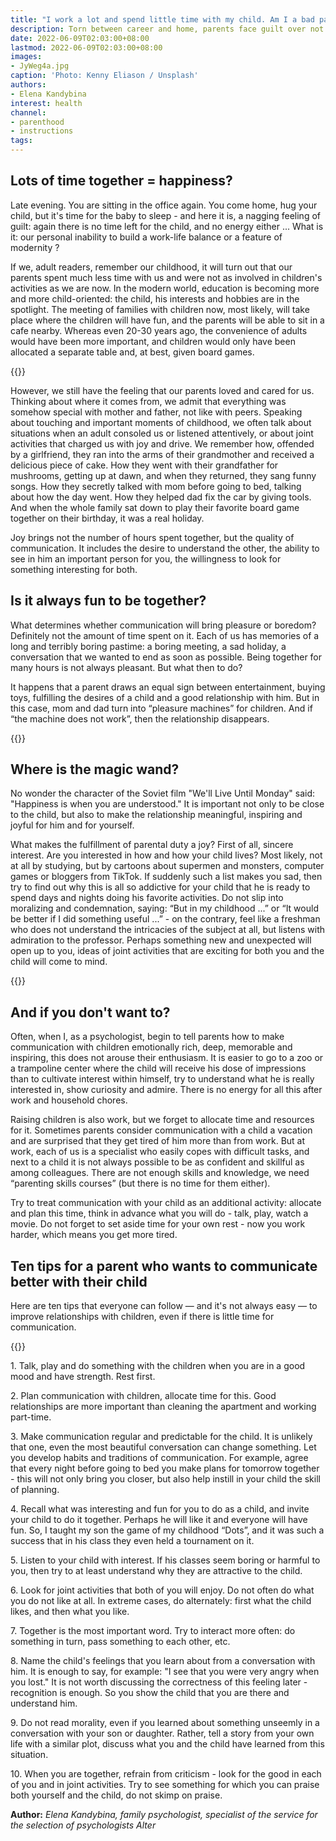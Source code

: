 ```yaml
---
title: "I work a lot and spend little time with my child. Am I a bad parent?"
description: Torn between career and home, parents face guilt over not having enough contact with their children. Elena Kandybina, a family psychologist and Alter service specialist, advises what to do so that both an adult and a child remember their childhood happy
date: 2022-06-09T02:03:00+08:00
lastmod: 2022-06-09T02:03:00+08:00
images:
- JyWeg4a.jpg
caption: 'Photo: Kenny Eliason / Unsplash'
authors:
- Elena Kandybina
interest: health
channel: 
- parenthood
- instructions
tags: 
---
```


Lots of time together = happiness?
----------------------------------

Late evening. You are sitting in the office again. You come home, hug your child, but it's time for the baby to sleep - and here it is, a nagging feeling of guilt: again there is no time left for the child, and no energy either ... What is it: our personal inability to build a work-life balance or a feature of modernity ?

If we, adult readers, remember our childhood, it will turn out that our parents spent much less time with us and were not as involved in children's activities as we are now. In the modern world, education is becoming more and more child-oriented: the child, his interests and hobbies are in the spotlight. The meeting of families with children now, most likely, will take place where the children will have fun, and the parents will be able to sit in a cafe nearby. Whereas even 20-30 years ago, the convenience of adults would have been more important, and children would only have been allocated a separate table and, at best, given board games.

{{<ads>}}

However, we still have the feeling that our parents loved and cared for us. Thinking about where it comes from, we admit that everything was somehow special with mother and father, not like with peers. Speaking about touching and important moments of childhood, we often talk about situations when an adult consoled us or listened attentively, or about joint activities that charged us with joy and drive. We remember how, offended by a girlfriend, they ran into the arms of their grandmother and received a delicious piece of cake. How they went with their grandfather for mushrooms, getting up at dawn, and when they returned, they sang funny songs. How they secretly talked with mom before going to bed, talking about how the day went. How they helped dad fix the car by giving tools. And when the whole family sat down to play their favorite board game together on their birthday, it was a real holiday.

Joy brings not the number of hours spent together, but the quality of communication. It includes the desire to understand the other, the ability to see in him an important person for you, the willingness to look for something interesting for both.

Is it always fun to be together?
--------------------------------

What determines whether communication will bring pleasure or boredom? Definitely not the amount of time spent on it. Each of us has memories of a long and terribly boring pastime: a boring meeting, a sad holiday, a conversation that we wanted to end as soon as possible. Being together for many hours is not always pleasant. But what then to do?

It happens that a parent draws an equal sign between entertainment, buying toys, fulfilling the desires of a child and a good relationship with him. But in this case, mom and dad turn into “pleasure machines” for children. And if “the machine does not work”, then the relationship disappears.

{{<ads>}}

Where is the magic wand?
------------------------

No wonder the character of the Soviet film "We'll Live Until Monday" said: "Happiness is when you are understood." It is important not only to be close to the child, but also to make the relationship meaningful, inspiring and joyful for him and for yourself.

What makes the fulfillment of parental duty a joy? First of all, sincere interest. Are you interested in how and how your child lives? Most likely, not at all by studying, but by cartoons about supermen and monsters, computer games or bloggers from TikTok. If suddenly such a list makes you sad, then try to find out why this is all so addictive for your child that he is ready to spend days and nights doing his favorite activities. Do not slip into moralizing and condemnation, saying: “But in my childhood ...” or “It would be better if I did something useful ...” - on the contrary, feel like a freshman who does not understand the intricacies of the subject at all, but listens with admiration to the professor. Perhaps something new and unexpected will open up to you, ideas of joint activities that are exciting for both you and the child will come to mind.

{{<ads>}}

And if you don't want to?
-------------------------

Often, when I, as a psychologist, begin to tell parents how to make communication with children emotionally rich, deep, memorable and inspiring, this does not arouse their enthusiasm. It is easier to go to a zoo or a trampoline center where the child will receive his dose of impressions than to cultivate interest within himself, try to understand what he is really interested in, show curiosity and admire. There is no energy for all this after work and household chores.

Raising children is also work, but we forget to allocate time and resources for it. Sometimes parents consider communication with a child a vacation and are surprised that they get tired of him more than from work. But at work, each of us is a specialist who easily copes with difficult tasks, and next to a child it is not always possible to be as confident and skillful as among colleagues. There are not enough skills and knowledge, we need “parenting skills courses” (but there is no time for them either).

Try to treat communication with your child as an additional activity: allocate and plan this time, think in advance what you will do - talk, play, watch a movie. Do not forget to set aside time for your own rest - now you work harder, which means you get more tired.

Ten tips for a parent who wants to communicate better with their child
----------------------------------------------------------------------

Here are ten tips that everyone can follow — and it's not always easy — to improve relationships with children, even if there is little time for communication.

{{<ads>}}

1\. Talk, play and do something with the children when you are in a good mood and have strength. Rest first.

2\. Plan communication with children, allocate time for this. Good relationships are more important than cleaning the apartment and working part-time.

3\. Make communication regular and predictable for the child. It is unlikely that one, even the most beautiful conversation can change something. Let you develop habits and traditions of communication. For example, agree that every night before going to bed you make plans for tomorrow together - this will not only bring you closer, but also help instill in your child the skill of planning.

4\. Recall what was interesting and fun for you to do as a child, and invite your child to do it together. Perhaps he will like it and everyone will have fun. So, I taught my son the game of my childhood “Dots”, and it was such a success that in his class they even held a tournament on it.

5\. Listen to your child with interest. If his classes seem boring or harmful to you, then try to at least understand why they are attractive to the child.

6\. Look for joint activities that both of you will enjoy. Do not often do what you do not like at all. In extreme cases, do alternately: first what the child likes, and then what you like.

7\. Together is the most important word. Try to interact more often: do something in turn, pass something to each other, etc.

8\. Name the child's feelings that you learn about from a conversation with him. It is enough to say, for example: "I see that you were very angry when you lost." It is not worth discussing the correctness of this feeling later - recognition is enough. So you show the child that you are there and understand him.

9\. Do not read morality, even if you learned about something unseemly in a conversation with your son or daughter. Rather, tell a story from your own life with a similar plot, discuss what you and the child have learned from this situation.

10\. When you are together, refrain from criticism - look for the good in each of you and in joint activities. Try to see something for which you can praise both yourself and the child, do not skimp on praise.

**Author:** *Elena Kandybina, family psychologist, specialist of the service for the selection of psychologists Alter*
